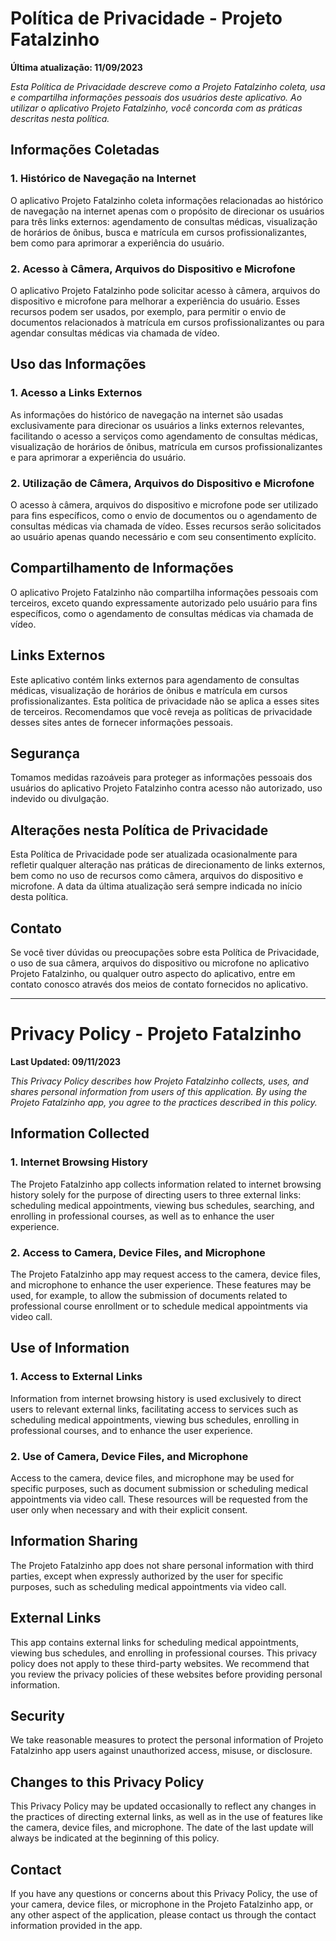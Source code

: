 # Política de Privacidade - Projeto Fatalzinho

**Última atualização: 11/09/2023**

*Esta Política de Privacidade descreve como a Projeto Fatalzinho coleta, usa e compartilha informações pessoais dos usuários deste aplicativo. Ao utilizar o aplicativo Projeto Fatalzinho, você concorda com as práticas descritas nesta política.*

## Informações Coletadas

### 1. Histórico de Navegação na Internet

O aplicativo Projeto Fatalzinho coleta informações relacionadas ao histórico de navegação na internet apenas com o propósito de direcionar os usuários para três links externos: agendamento de consultas médicas, visualização de horários de ônibus, busca e matrícula em cursos profissionalizantes, bem como para aprimorar a experiência do usuário.

### 2. Acesso à Câmera, Arquivos do Dispositivo e Microfone

O aplicativo Projeto Fatalzinho pode solicitar acesso à câmera, arquivos do dispositivo e microfone para melhorar a experiência do usuário. Esses recursos podem ser usados, por exemplo, para permitir o envio de documentos relacionados à matrícula em cursos profissionalizantes ou para agendar consultas médicas via chamada de vídeo.

## Uso das Informações

### 1. Acesso a Links Externos

As informações do histórico de navegação na internet são usadas exclusivamente para direcionar os usuários a links externos relevantes, facilitando o acesso a serviços como agendamento de consultas médicas, visualização de horários de ônibus, matrícula em cursos profissionalizantes e para aprimorar a experiência do usuário.

### 2. Utilização de Câmera, Arquivos do Dispositivo e Microfone

O acesso à câmera, arquivos do dispositivo e microfone pode ser utilizado para fins específicos, como o envio de documentos ou o agendamento de consultas médicas via chamada de vídeo. Esses recursos serão solicitados ao usuário apenas quando necessário e com seu consentimento explícito.

## Compartilhamento de Informações

O aplicativo Projeto Fatalzinho não compartilha informações pessoais com terceiros, exceto quando expressamente autorizado pelo usuário para fins específicos, como o agendamento de consultas médicas via chamada de vídeo.

## Links Externos

Este aplicativo contém links externos para agendamento de consultas médicas, visualização de horários de ônibus e matrícula em cursos profissionalizantes. Esta política de privacidade não se aplica a esses sites de terceiros. Recomendamos que você reveja as políticas de privacidade desses sites antes de fornecer informações pessoais.

## Segurança

Tomamos medidas razoáveis para proteger as informações pessoais dos usuários do aplicativo Projeto Fatalzinho contra acesso não autorizado, uso indevido ou divulgação.

## Alterações nesta Política de Privacidade

Esta Política de Privacidade pode ser atualizada ocasionalmente para refletir qualquer alteração nas práticas de direcionamento de links externos, bem como no uso de recursos como câmera, arquivos do dispositivo e microfone. A data da última atualização será sempre indicada no início desta política.

## Contato

Se você tiver dúvidas ou preocupações sobre esta Política de Privacidade, o uso de sua câmera, arquivos do dispositivo ou microfone no aplicativo Projeto Fatalzinho, ou qualquer outro aspecto do aplicativo, entre em contato conosco através dos meios de contato fornecidos no aplicativo.

---

# Privacy Policy - Projeto Fatalzinho

**Last Updated: 09/11/2023**

*This Privacy Policy describes how Projeto Fatalzinho collects, uses, and shares personal information from users of this application. By using the Projeto Fatalzinho app, you agree to the practices described in this policy.*

## Information Collected

### 1. Internet Browsing History

The Projeto Fatalzinho app collects information related to internet browsing history solely for the purpose of directing users to three external links: scheduling medical appointments, viewing bus schedules, searching, and enrolling in professional courses, as well as to enhance the user experience.

### 2. Access to Camera, Device Files, and Microphone

The Projeto Fatalzinho app may request access to the camera, device files, and microphone to enhance the user experience. These features may be used, for example, to allow the submission of documents related to professional course enrollment or to schedule medical appointments via video call.

## Use of Information

### 1. Access to External Links

Information from internet browsing history is used exclusively to direct users to relevant external links, facilitating access to services such as scheduling medical appointments, viewing bus schedules, enrolling in professional courses, and to enhance the user experience.

### 2. Use of Camera, Device Files, and Microphone

Access to the camera, device files, and microphone may be used for specific purposes, such as document submission or scheduling medical appointments via video call. These resources will be requested from the user only when necessary and with their explicit consent.

## Information Sharing

The Projeto Fatalzinho app does not share personal information with third parties, except when expressly authorized by the user for specific purposes, such as scheduling medical appointments via video call.

## External Links

This app contains external links for scheduling medical appointments, viewing bus schedules, and enrolling in professional courses. This privacy policy does not apply to these third-party websites. We recommend that you review the privacy policies of these websites before providing personal information.

## Security

We take reasonable measures to protect the personal information of Projeto Fatalzinho app users against unauthorized access, misuse, or disclosure.

## Changes to this Privacy Policy

This Privacy Policy may be updated occasionally to reflect any changes in the practices of directing external links, as well as in the use of features like the camera, device files, and microphone. The date of the last update will always be indicated at the beginning of this policy.

## Contact

If you have any questions or concerns about this Privacy Policy, the use of your camera, device files, or microphone in the Projeto Fatalzinho app, or any other aspect of the application, please contact us through the contact information provided in the app.
